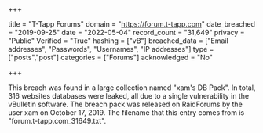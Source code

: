 +++

title = "T-Tapp Forums"
domain = "https://forum.t-tapp.com"
date_breached = "2019-09-25"
date = "2022-05-04"
record_count = "31,649"
privacy = "Public"
Verified = "True"
hashing = ["vB"]
breached_data = ["Email addresses", "Passwords", "Usernames", "IP addresses"]
type = ["posts","post"]
categories = ["Forums"]
acknowledged = "No"


+++


This breach was found in a large collection named "xam's DB Pack". In total, 316 websites databases were leaked, all due to a single vulnerability in the vBulletin software. The breach pack was released on RaidForums by the user xam on October 17, 2019. The filename that this entry comes from is "forum.t-tapp.com_31649.txt".

